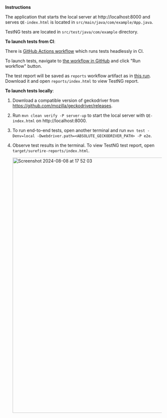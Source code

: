 **Instructions**

The application that starts the local server at http://localhost:8000 and serves `QE-index.html` is located in `src/main/java/com/example/App.java`.

TestNG tests are located in `src/test/java/com/example` directory.

**To launch tests from CI**:

There is [GitHub Actions workflow](https://github.com/sashasavv/java-test/blob/main/.github/workflows/test.yaml) which runs tests headlessly in CI. 

To launch tests, navigate to [the workflow in GitHub](https://github.com/sashasavv/java-test/actions/workflows/test.yaml) and click "Run workflow" button. 

The test report will be saved as `reports` workflow artifact as in [this run](https://github.com/sashasavv/java-test/actions/runs/10321521969). Download it and open `reports/index.html` to view TestNG report.

**To launch tests locally**:

1. Download a compatible version of geckodriver from https://github.com/mozilla/geckodriver/releases.
2. Run `mvn clean verify -P server-up` to start the local server with `QE-index.html` on http://localhost:8000.
3. To run end-to-end tests, open another terminal and run `mvn test -Denv=local -Dwebdriver.path=<ABSOLUTE_GECKODRIVER_PATH> -P e2e`.
4. Observe test results in the terminal. To view TestNG test report, open `target/surefire-reports/index.html`.

   <img width="819" alt="Screenshot 2024-08-08 at 17 52 03" src="https://github.com/user-attachments/assets/58c47622-8fab-468c-880a-a196608a8a71">
